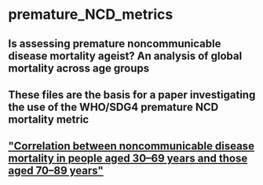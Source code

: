 # premature_NCD_metrics

## Is assessing premature noncommunicable disease mortality ageist? An analysis of global mortality across age groups

## These files are the basis for a paper investigating the use of the WHO/SDG4 premature NCD mortality metric

## ["Correlation between noncommunicable disease mortality in people aged 30–69 years and those aged 70–89 years"](http://www.who.int/bulletin/online_first/BLT.18.227132.pdf)

